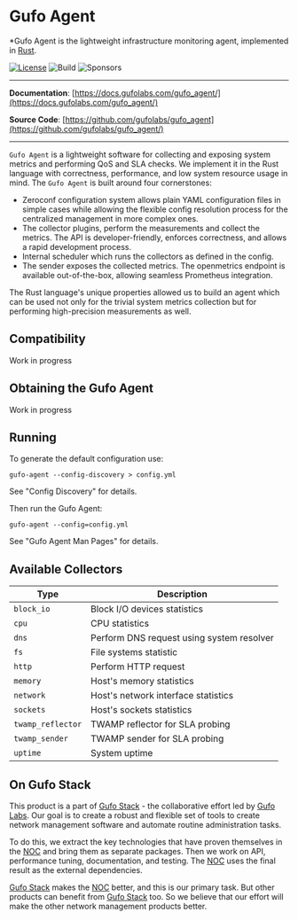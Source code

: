# Gufo Agent

*Gufo Agent is the lightweight infrastructure monitoring agent, implemented in [Rust][Rust].

[![License](https://img.shields.io/badge/License-BSD_3--Clause-blue.svg)](https://opensource.org/licenses/BSD-3-Clause)
![Build](https://img.shields.io/github/actions/workflow/status/gufolabs/gufo_agent/tests.yml?branch=master)
![Sponsors](https://img.shields.io/github/sponsors/gufolabs)

---

**Documentation**: [https://docs.gufolabs.com/gufo_agent/](https://docs.gufolabs.com/gufo_agent/)

**Source Code**: [https://github.com/gufolabs/gufo_agent](https://github.com/gufolabs/gufo_agent/)

---

`Gufo Agent` is a lightweight software for collecting and exposing system metrics 
and performing QoS and SLA checks. We implement it in the Rust language with correctness,
performance, and low system resource usage in mind.
The `Gufo Agent` is built around four cornerstones:

* Zeroconf configuration system allows plain YAML configuration files
  in simple cases while allowing the flexible config resolution process 
  for the centralized management in more complex ones.
* The collector plugins, perform the measurements and collect the metrics.
  The API is developer-friendly, enforces correctness, and allows a rapid development process.
* Internal scheduler which runs the collectors as defined in the config.
* The sender exposes the collected metrics. The openmetrics endpoint is available out-of-the-box,
  allowing seamless Prometheus integration.

The Rust language's unique properties allowed us to build an agent which can be used 
not only for the trivial system metrics collection but for performing high-precision measurements
as well.

## Compatibility

Work in progress

## Obtaining the Gufo Agent

Work in progress

## Running

To generate the default configuration use:

```
gufo-agent --config-discovery > config.yml
```

See "Config Discovery" for details.

Then run the Gufo Agent:

```
gufo-agent --config=config.yml
```

See "Gufo Agent Man Pages" for details.

## Available Collectors

| Type              | Description                               |
| ----------------- | ----------------------------------------- |
| `block_io`        | Block I/O devices statistics              |
| `cpu`             | CPU statistics                            |
| `dns`             | Perform DNS request using system resolver |
| `fs`              | File systems statistic                    |
| `http`            | Perform HTTP request                      |
| `memory`          | Host's memory statistics                  |
| `network`         | Host's network interface statistics       |
| `sockets`         | Host's sockets statistics                 |
| `twamp_reflector` | TWAMP reflector for SLA probing           |
| `twamp_sender`    | TWAMP sender for SLA probing              |
| `uptime`          | System uptime                             |

## On Gufo Stack

This product is a part of [Gufo Stack][Gufo Stack] - the collaborative effort 
led by [Gufo Labs][Gufo Labs]. Our goal is to create a robust and flexible 
set of tools to create network management software and automate 
routine administration tasks.

To do this, we extract the key technologies that have proven themselves 
in the [NOC][NOC] and bring them as separate packages. Then we work on API,
performance tuning, documentation, and testing. The [NOC][NOC] uses the final result
as the external dependencies.

[Gufo Stack][Gufo Stack] makes the [NOC][NOC] better, and this is our primary task. But other products
can benefit from [Gufo Stack][Gufo Stack] too. So we believe that our effort will make 
the other network management products better.

[Gufo Labs]: https://gufolabs.com/
[Gufo Stack]: https://gufolabs.com/products/gufo-stack/
[NOC]: https://getnoc.com/
[Rust]: https://rust-lang.org/
